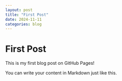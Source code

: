 ```yaml
---
layout: post
title: "First Post"
date: 2024-11-11
categories: blog
---
```


# First Post

This is my first blog post on GitHub Pages!

You can write your content in Markdown just like this.
